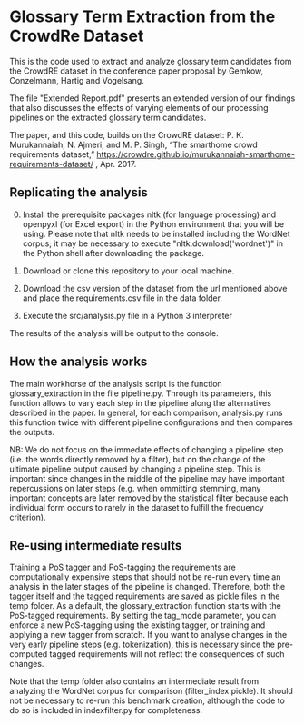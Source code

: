 # Glossary Term Extraction from the CrowdRe Dataset

This is the code used to extract and analyze glossary term candidates from the CrowdRE dataset in
the conference paper proposal by Gemkow, Conzelmann, Hartig and Vogelsang.

The file "Extended Report.pdf" presents an extended version of our findings that also discusses the effects of varying elements of our processing pipelines on the extracted glossary term candidates.

The paper, and this code, builds on the CrowdRE dataset:
P. K. Murukannaiah, N. Ajmeri, and M. P. Singh, “The smarthome crowd requirements dataset,” https://crowdre.github.io/murukannaiah-smarthome-requirements-dataset/ , Apr. 2017.

## Replicating the analysis

0. Install the prerequisite packages nltk (for language processing) and openpyxl (for Excel export) in the Python environment that you will be using.
Please note that nltk needs to be installed including the WordNet corpus; it may be necessary to execute "nltk.download('wordnet')" in the Python shell
after downloading the package.

1. Download or clone this repository to your local machine.

2. Download the csv version of the dataset from the url mentioned above and place the requirements.csv file in the data folder.

3. Execute the src/analysis.py file in a Python 3 interpreter

The results of the analysis will be output to the console.

## How the analysis works

The main workhorse of the analysis script is the function glossary_extraction in the file pipeline.py. Through its parameters, this function allows
to vary each step in the pipeline along the alternatives described in the paper. In general, for each comparison, analysis.py runs this function twice
with different pipeline configurations and then compares the outputs.

NB: We do not focus on the immedate effects of changing a pipeline step (i.e. the words directly removed by a filter), but on the change of the ultimate
pipeline output caused by changing a pipeline step. This is important since changes in the middle of the pipeline may have important repercussions on
later steps (e.g. when ommitting stemming, many important concepts are later removed by the statistical filter because each individual form occurs to
rarely in the dataset to fulfill the frequency criterion).

## Re-using intermediate results

Training a PoS tagger and PoS-tagging the requirements are computationally expensive steps that should not be re-run every time an analysis in the
later stages of the pipeline is changed. Therefore, both the tagger itself and the tagged requirements are saved as pickle files in the temp folder.
As a default, the glossary_extraction function starts with the PoS-tagged requirements. By setting the tag_mode parameter, you can enforce a new
PoS-tagging using the existing tagger, or training and applying a new tagger from scratch. If you want to analyse changes in the very early pipeline
steps (e.g. tokenization), this is necessary since the pre-computed tagged requirements will not reflect the consequences of such changes.

Note that the temp folder also contains an intermediate result from analyzing the WordNet corpus for comparison (filter_index.pickle). It should
not be necessary to re-run this benchmark creation, although the code to do so is included in indexfilter.py for completeness.